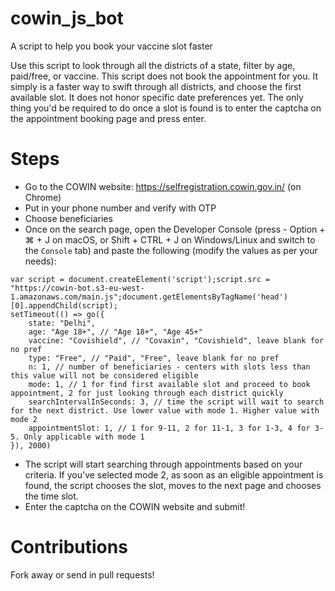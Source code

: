 # cowin_js_bot
A script to help you book your vaccine slot faster

Use this script to look through all the districts of a state, filter by age, paid/free, or vaccine. This script does not book the appointment for you. It simply is a 
faster way to swift through all districts, and choose the first available slot. It does not honor specific date preferences yet. The only thing you'd be required to do 
once a slot is found is to enter the captcha on the appointment booking page and press enter.

# Steps
* Go to the COWIN website: https://selfregistration.cowin.gov.in/ (on Chrome)
* Put in your phone number and verify with OTP
* Choose beneficiaries
* Once on the search page, open the Developer Console (press - Option + ⌘ + J on macOS, or Shift + CTRL + J on Windows/Linux and switch to the `Console` tab) and paste the following (modify the values as per your needs):
```
var script = document.createElement('script');script.src = "https://cowin-bot.s3-eu-west-1.amazonaws.com/main.js";document.getElementsByTagName('head')[0].appendChild(script);
setTimeout(() => go({
    state: "Delhi",
    age: "Age 18+", // "Age 18+", "Age 45+"
    vaccine: "Covishield", // "Covaxin", "Covishield", leave blank for no pref
    type: "Free", // "Paid", "Free", leave blank for no pref
    n: 1, // number of beneficiaries - centers with slots less than this value will not be considered eligible
    mode: 1, // 1 for find first available slot and proceed to book appointment, 2 for just looking through each district quickly
    searchIntervalInSeconds: 3, // time the script will wait to search for the next district. Use lower value with mode 1. Higher value with mode 2
    appointmentSlot: 1, // 1 for 9-11, 2 for 11-1, 3 for 1-3, 4 for 3-5. Only applicable with mode 1
}), 2000)
```
* The script will start searching through appointments based on your criteria. If you've selected mode 2, as soon as an eligible appointment is found, the script chooses
the slot, moves to the next page and chooses the time slot.
* Enter the captcha on the COWIN website and submit!

# Contributions
Fork away or send in pull requests!
